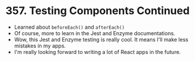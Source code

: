 # 357. Testing Components Continued
- Learned about `beforeEach()` and `afterEach()`
- Of course, more to learn in the Jest and Enzyme documentations.
- Wow, this Jest and Enzyme testing is really cool. It means I'll make less mistakes in my apps.
- I'm really looking forward to writing a lot of React apps in the future.